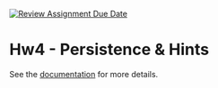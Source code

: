 [![Review Assignment Due Date](https://classroom.github.com/assets/deadline-readme-button-24ddc0f5d75046c5622901739e7c5dd533143b0c8e959d652212380cedb1ea36.svg)](https://classroom.github.com/a/0VZT3yO4)
# Hw4 - Persistence & Hints

See the [documentation](https://umass-cs-326.github.io/docs/homework/persistence-and-hints/) for more details.
